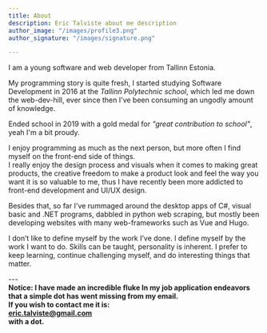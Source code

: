 ```yaml
---
title: About
description: Eric Talviste about me description
author_image: "/images/profile3.png"
author_signature: "/images/signature.png"

---
```

I am a young software and web developer from Tallinn Estonia.

My programming story is quite fresh, I started studying Software Development in 2016 at the _Tallinn Polytechnic school_, which led me down the web-dev-hill, ever since then I've been consuming an ungodly amount of knowledge.

Ended school in 2019 with a gold medal for _"great contribution to school"_, yeah I'm a bit proudy.

I enjoy programming as much as the next person, but more often I find myself on the front-end side of things.  
I really enjoy the design process and visuals when it comes to making great products, the creative freedom to make a product look and feel the way you want it is so valuable to me, thus I have recently been more addicted to front-end development and UI/UX design.

Besides that, so far I've rummaged around the desktop apps of C#, visual basic and .NET programs, dabbled in python web scraping, but mostly been developing websites with many web-frameworks such as Vue and Hugo.

I don’t like to define myself by the work I’ve done. I define myself by the work I want to do. Skills can be taught, personality is inherent. I prefer to keep learning, continue challenging myself, and do interesting things that matter.  
  
\---  
**Notice: I have made an incredible fluke In my job application endeavors that a simple dot has went missing from my email.   
If you wish to contact me it is:   
eric.talviste@gmail.com  
with a dot.**